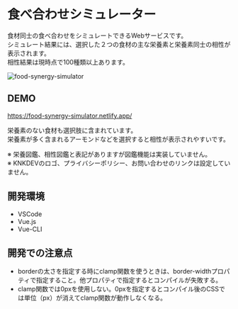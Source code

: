 # 食べ合わせシミュレーター

食材同士の食べ合わせをシミュレートできるWebサービスです。  
シミュレート結果には、選択した２つの食材の主な栄養素と栄養素同士の相性が表示されます。  
相性結果は現時点で100種類以上あります。

![food-synergy-simulator](https://user-images.githubusercontent.com/52563253/87870890-0c58dc80-c9e7-11ea-85ac-e9347458f14c.png)

## DEMO

<https://food-synergy-simulator.netlify.app/>

栄養素のない食材も選択肢に含まれています。  
栄養素が多く含まれるアーモンドなどを選択すると相性が表示されやすいです。  

※ 栄養図鑑、相性図鑑と表記がありますが図鑑機能は実装していません。  
※ KNKDEVのロゴ、プライバシーポリシー、お問い合わせのリンクは設定していません。  

## 開発環境

- VSCode
- Vue.js
- Vue-CLI


## 開発での注意点

- borderの太さを指定する時にclamp関数を使うときは、border-widthプロパティで指定すること。他プロパティで指定するとコンパイルが失敗する。  
- clamp関数では0pxを使用しない。0pxを指定するとコンパイル後のCSSでは単位（px）が消えてclamp関数が動作しなくなる。
